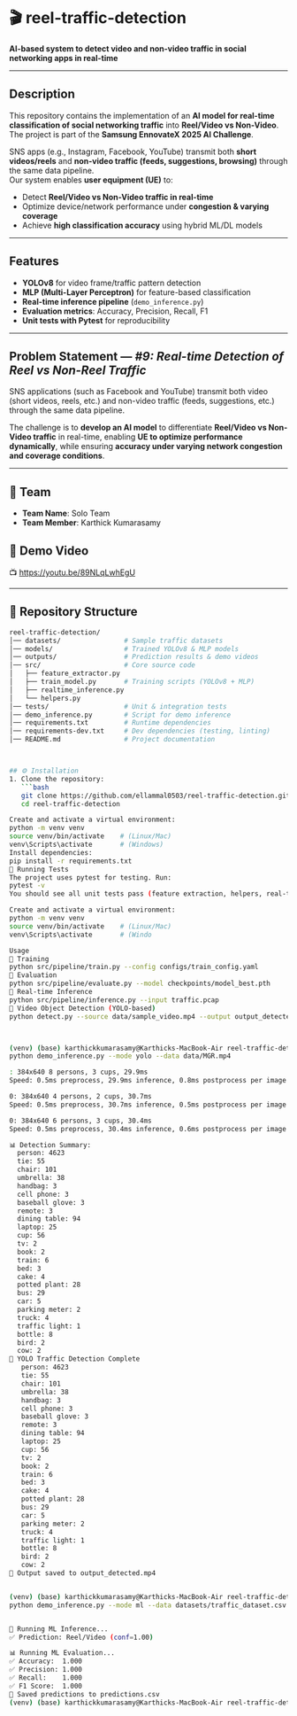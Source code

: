 # 🎬 reel-traffic-detection  

**AI-based system to detect video and non-video traffic in social networking apps in real-time**  

---

##  Description  
This repository contains the implementation of an **AI model for real-time classification of social networking traffic** into **Reel/Video vs Non-Video**.  
The project is part of the **Samsung EnnovateX 2025 AI Challenge**.  

SNS apps (e.g., Instagram, Facebook, YouTube) transmit both **short videos/reels** and **non-video traffic (feeds, suggestions, browsing)** through the same data pipeline.  
Our system enables **user equipment (UE)** to:  

-  Detect **Reel/Video vs Non-Video traffic in real-time**  
-  Optimize device/network performance under **congestion & varying coverage**  
-  Achieve **high classification accuracy** using hybrid ML/DL models  

---

##  Features  
- **YOLOv8** for video frame/traffic pattern detection  
- **MLP (Multi-Layer Perceptron)** for feature-based classification  
- **Real-time inference pipeline** (`demo_inference.py`)  
- **Evaluation metrics**: Accuracy, Precision, Recall, F1  
- **Unit tests with Pytest** for reproducibility  

---

##  Problem Statement — *#9: Real-time Detection of Reel vs Non-Reel Traffic*  
SNS applications (such as Facebook and YouTube) transmit both video (short videos, reels, etc.) and non-video traffic (feeds, suggestions, etc.) through the same data pipeline.  

The challenge is to **develop an AI model** to differentiate **Reel/Video vs Non-Video traffic** in real-time, enabling **UE to optimize performance dynamically**, while ensuring **accuracy under varying network congestion and coverage conditions**.  

---

## 👥 Team  
- **Team Name**: Solo Team  
- **Team Member**: Karthick Kumarasamy  
## 🎥 Demo Video  
📺 https://youtu.be/89NLqLwhEgU

---

## 📂 Repository Structure  
```bash
reel-traffic-detection/
│── datasets/                # Sample traffic datasets
│── models/                  # Trained YOLOv8 & MLP models
│── outputs/                 # Prediction results & demo videos
│── src/                     # Core source code
│   ├── feature_extractor.py
│   ├── train_model.py       # Training scripts (YOLOv8 + MLP)
│   ├── realtime_inference.py
│   └── helpers.py
│── tests/                   # Unit & integration tests
│── demo_inference.py        # Script for demo inference
│── requirements.txt         # Runtime dependencies
│── requirements-dev.txt     # Dev dependencies (testing, linting)
│── README.md                # Project documentation



## ⚙️ Installation
1. Clone the repository:
   ```bash
   git clone https://github.com/ellammal0503/reel-traffic-detection.git
   cd reel-traffic-detection

Create and activate a virtual environment:
python -m venv venv
source venv/bin/activate    # (Linux/Mac)
venv\Scripts\activate       # (Windows)
Install dependencies:
pip install -r requirements.txt
🧪 Running Tests
The project uses pytest for testing. Run:
pytest -v
You should see all unit tests pass (feature extraction, helpers, real-time inference, etc.).

Create and activate a virtual environment:
python -m venv venv
source venv/bin/activate    # (Linux/Mac)
venv\Scripts\activate       # (Windo

Usage
🔹 Training
python src/pipeline/train.py --config configs/train_config.yaml
🔹 Evaluation
python src/pipeline/evaluate.py --model checkpoints/model_best.pth
🔹 Real-time Inference
python src/pipeline/inference.py --input traffic.pcap
🔹 Video Object Detection (YOLO-based)
python detect.py --source data/sample_video.mp4 --output output_detected.mp4



(venv) (base) karthickkumarasamy@Karthicks-MacBook-Air reel-traffic-detection %
python demo_inference.py --mode yolo --data data/MGR.mp4

: 384x640 8 persons, 3 cups, 29.9ms
Speed: 0.5ms preprocess, 29.9ms inference, 0.8ms postprocess per image at shape (1, 3, 384, 640)

0: 384x640 4 persons, 2 cups, 30.7ms
Speed: 0.5ms preprocess, 30.7ms inference, 0.5ms postprocess per image at shape (1, 3, 384, 640)

0: 384x640 6 persons, 3 cups, 30.4ms
Speed: 0.5ms preprocess, 30.4ms inference, 0.6ms postprocess per image at shape (1, 3, 384, 640)

📊 Detection Summary:
  person: 4623
  tie: 55
  chair: 101
  umbrella: 38
  handbag: 3
  cell phone: 3
  baseball glove: 3
  remote: 3
  dining table: 94
  laptop: 25
  cup: 56
  tv: 2
  book: 2
  train: 6
  bed: 3
  cake: 4
  potted plant: 28
  bus: 29
  car: 5
  parking meter: 2
  truck: 4
  traffic light: 1
  bottle: 8
  bird: 2
  cow: 2
🚦 YOLO Traffic Detection Complete
   person: 4623
   tie: 55
   chair: 101
   umbrella: 38
   handbag: 3
   cell phone: 3
   baseball glove: 3
   remote: 3
   dining table: 94
   laptop: 25
   cup: 56
   tv: 2
   book: 2
   train: 6
   bed: 3
   cake: 4
   potted plant: 28
   bus: 29
   car: 5
   parking meter: 2
   truck: 4
   traffic light: 1
   bottle: 8
   bird: 2
   cow: 2
📂 Output saved to output_detected.mp4


(venv) (base) karthickkumarasamy@Karthicks-MacBook-Air reel-traffic-detection %
python demo_inference.py --mode ml --data datasets/traffic_dataset.csv


🚀 Running ML Inference...
✅ Prediction: Reel/Video (conf=1.00)

📊 Running ML Evaluation...
✅ Accuracy:  1.000
✅ Precision: 1.000
✅ Recall:    1.000
✅ F1 Score:  1.000
📂 Saved predictions to predictions.csv
(venv) (base) karthickkumarasamy@Karthicks-MacBook-Air reel-traffic-detection % 
